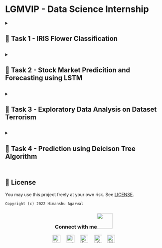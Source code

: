 # LGMVIP - Data Science Internship

<details>
<summary><h2>📌 Task 1 - IRIS Flower Classification<h2></summary>


The Iris dataset was used in R.A. Fisher's classic 1936 paper, The Use of Multiple Measurements in Taxonomic Problems, and can also be found on the UCI Machine Learning Repository.

It includes three iris species with 50 samples each as well as some properties about each flower. One flower species is linearly separable from the other two, but the other two are not linearly separable from each other.

The columns in this dataset are: `Id`, `SepalLengthCm`, `SepalWidthCm`, `PetalLengthCm`, `PetalWidthCm`, `Species`

<br>


## 🔗 Links of Task 1: <a href='https://colab.research.google.com/drive/1vxBD-3onBpIuo83xGhOl9Z07JsKWYK2i?usp=sharing' target="_blank"><img alt='Google Colab' src='https://img.shields.io/badge/Google_Colab-100000?style=for-the-badge&logo=Google Colab&logoColor=FFA200&labelColor=000000&color=FFFFFF'/></a>

<br>
</details>

<details>
<summary><h2>📌 Task 2 - Stock Market Predicition and Forecasting using LSTM<h2></summary>

We are given TATAGLOBAL stock price from `21 July 2011` to `28 September 2019`. The task is to predict the trend of the stock price for the `year 2017`. Note that, based on National Stock Exchange (NSE), the future variations of stock price are independent of the past. So, it is impossible to predict the exact stock price, but possible to predict and capture the upward and downward trends.

<br>


## 🔗 Links of Task 2: <a href='https://colab.research.google.com/drive/1vxBD-3onBpIuo83xGhOl9Z07JsKWYK2i?usp=sharing' target="_blank"><img alt='Google Colab' src='https://img.shields.io/badge/Google_Colab-100000?style=for-the-badge&logo=Google Colab&logoColor=FFA200&labelColor=000000&color=FFFFFF'/></a>     <a href='https://www.kaggle.com/code/hiimanshuagarwal/stock-market-price-prediction-using-lstm' target="_blank"><img alt='Kaggle' src='https://img.shields.io/badge/KAGGLE-100000?style=for-the-badge&logo=Kaggle&logoColor=20beff&labelColor=black&color=FFFFFF'/></a>


<br>
</details>

<details>
<summary><h2>📌 Task 3 - Exploratory Data Analysis on Dataset Terrorism<h2></summary>

Terrorist attacks have become a serious source of risk affecting the security of the international community. Using the `Global Terrorism Database (GTD)`, in order to quantitatively study past terrorist attacks and their temporal and spatial evolution the analytic hierarchy process (AHP) was used to classify the degree of damage from terrorist attacks. The various factors influencing terrorist attacks were extracted and represented in three dimensions.

<br>
</details>
<details>
<summary><h2>📌 Task 4 - Prediction using Deicison Tree Algorithm<h2></summary>
Create the Decision Tree classifier and visualize it graphically. 

The purpose is if we feed any new data to this classifier, it would be able to  predict the right class accordingly.

<br>


## 🔗 Links of Task 2: <a href='https://colab.research.google.com/drive/1aQUZCGPKZ2gFqA0MACUKAMYIv_g4k-pj?usp=sharing' target="_blank"><img alt='Google Colab' src='https://img.shields.io/badge/Google_Colab-100000?style=for-the-badge&logo=Google Colab&logoColor=FFA200&labelColor=000000&color=FFFFFF'/></a> 
Dataset: [Click Here](https://drive.google.com/file/d/11Iq7YvbWZbt8VXjfm06brx66b10YiwK-/view)

<br>
</details>

## 🪪 License


You may use this project freely at your own risk. See [LICENSE](https://choosealicense.com/licenses/mit/).

    Copyright (c) 2022 Himanshu Agarwal


<div align="center">
<h3> Connect with me<a href="https://gifyu.com/image/Zy2f"><img src="https://github.com/milaan9/milaan9/blob/main/Handshake.gif" width="50px"></a>
</h3> 
<p align="center">
    <a href="https://www.linkedin.com/in/agarwal-himanshu" target="_blank"><img alt="LinkedIn" width="25px" src="https://cdn-icons-png.flaticon.com/512/3536/3536505.png"></a> &nbsp&nbsp&nbsp
    <a href="https://www.instagram.com/_._hiimanshu_._" target="_blank"><img alt="Instagram" width="25px" src="https://cdn-icons-png.flaticon.com/512/1384/1384063.png"></a> &nbsp&nbsp&nbsp
    <a href="https://www.facebook.com/profile.php?id=100006757421091" target="_blank"><img alt="Facebook" width="25px" src="https://upload.wikimedia.org/wikipedia/commons/5/51/Facebook_f_logo_%282019%29.svg"></a> &nbsp&nbsp&nbsp
    <a href="mailto:himanshuaaagarwal2002@gmail.com" target="_blank"><img alt="Gmail" width="25px" src="https://github.com/TheDudeThatCode/TheDudeThatCode/blob/master/Assets/Gmail.svg"></a>&nbsp&nbsp&nbsp
    <a href="https://api.whatsapp.com/send/?phone=%2B919967432086&text&type=phone_number&app_absent=0" target="_blank"><img alt="Whatsapp" width="25px" src="https://cdn-icons-png.flaticon.com/512/5968/5968841.png"></a>
    
</p> 
